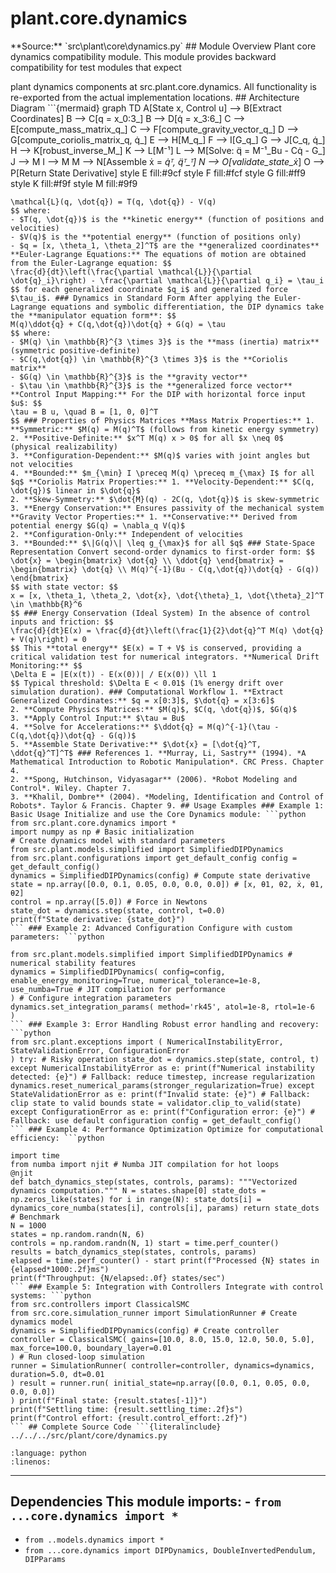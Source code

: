 # plant.core.dynamics

<!-- Enhanced by Week 8 Phase 2 --> **Source:** `src\plant\core\dynamics.py` ## Module Overview Plant core dynamics compatibility module. This module provides backward compatibility for test modules that expect
plant dynamics components at src.plant.core.dynamics. All functionality
is re-exported from the actual implementation locations. ## Architecture Diagram ```{mermaid}
graph TD A[State x, Control u] --> B[Extract Coordinates] B --> C[q = x_0:3_] B --> D[q̇ = x_3:6_] C --> E[compute_mass_matrix_q_] C --> F[compute_gravity_vector_q_] D --> G[compute_coriolis_matrix_q, q̇_] E --> H[M_q_] F --> I[G_q_] G --> J[C_q, q̇_] H --> K[robust_inverse_M_] K --> L[M⁻¹] L --> M[Solve: q̈ = M⁻¹_Bu - Cq̇ - G_] J --> M I --> M M --> N[Assemble ẋ = _q̇ᵀ, q̈ᵀ_ᵀ] N --> O[validate_state_ẋ_] O --> P[Return State Derivative] style E fill:#9cf style F fill:#fcf style G fill:#ff9 style K fill:#f9f style M fill:#9f9
``` ## Enhanced Mathematical Foundation ### Lagrangian Mechanics Framework The double inverted pendulum (DIP) dynamics are derived using **Lagrangian mechanics**, a formalism for deriving equations of motion from energy principles. **Lagrangian Definition:** $$
\mathcal{L}(q, \dot{q}) = T(q, \dot{q}) - V(q)
$$ where:
- $T(q, \dot{q})$ is the **kinetic energy** (function of positions and velocities)
- $V(q)$ is the **potential energy** (function of positions only)
- $q = [x, \theta_1, \theta_2]^T$ are the **generalized coordinates** **Euler-Lagrange Equations:** The equations of motion are obtained from the Euler-Lagrange equation: $$
\frac{d}{dt}\left(\frac{\partial \mathcal{L}}{\partial \dot{q}_i}\right) - \frac{\partial \mathcal{L}}{\partial q_i} = \tau_i
$$ for each generalized coordinate $q_i$ and generalized force $\tau_i$. ### Dynamics in Standard Form After applying the Euler-Lagrange equations and symbolic differentiation, the DIP dynamics take the **manipulator equation form**: $$
M(q)\ddot{q} + C(q,\dot{q})\dot{q} + G(q) = \tau
$$ where:
- $M(q) \in \mathbb{R}^{3 \times 3}$ is the **mass (inertia) matrix** (symmetric positive-definite)
- $C(q,\dot{q}) \in \mathbb{R}^{3 \times 3}$ is the **Coriolis matrix**
- $G(q) \in \mathbb{R}^{3}$ is the **gravity vector**
- $\tau \in \mathbb{R}^{3}$ is the **generalized force vector** **Control Input Mapping:** For the DIP with horizontal force input $u$: $$
\tau = B u, \quad B = [1, 0, 0]^T
$$ ### Properties of Physics Matrices **Mass Matrix Properties:** 1. **Symmetric:** $M(q) = M(q)^T$ (follows from kinetic energy symmetry)
2. **Positive-Definite:** $x^T M(q) x > 0$ for all $x \neq 0$ (physical realizability)
3. **Configuration-Dependent:** $M(q)$ varies with joint angles but not velocities
4. **Bounded:** $m_{\min} I \preceq M(q) \preceq m_{\max} I$ for all $q$ **Coriolis Matrix Properties:** 1. **Velocity-Dependent:** $C(q, \dot{q})$ linear in $\dot{q}$
2. **Skew-Symmetry:** $\dot{M}(q) - 2C(q, \dot{q})$ is skew-symmetric
3. **Energy Conservation:** Ensures passivity of the mechanical system **Gravity Vector Properties:** 1. **Conservative:** Derived from potential energy $G(q) = \nabla_q V(q)$
2. **Configuration-Only:** Independent of velocities
3. **Bounded:** $\|G(q)\| \leq g_{\max}$ for all $q$ ### State-Space Representation Convert second-order dynamics to first-order form: $$
\dot{x} = \begin{bmatrix} \dot{q} \\ \ddot{q} \end{bmatrix} = \begin{bmatrix} \dot{q} \\ M(q)^{-1}(Bu - C(q,\dot{q})\dot{q} - G(q)) \end{bmatrix}
$$ with state vector: $$
x = [x, \theta_1, \theta_2, \dot{x}, \dot{\theta}_1, \dot{\theta}_2]^T \in \mathbb{R}^6
$$ ### Energy Conservation (Ideal System) In the absence of control inputs and friction: $$
\frac{d}{dt}E(x) = \frac{d}{dt}\left(\frac{1}{2}\dot{q}^T M(q) \dot{q} + V(q)\right) = 0
$$ This **total energy** $E(x) = T + V$ is conserved, providing a critical validation test for numerical integrators. **Numerical Drift Monitoring:** $$
\Delta E = |E(x(t)) - E(x(0))| / E(x(0)) \ll 1
$$ Typical threshold: $\Delta E < 0.01$ (1% energy drift over simulation duration). ### Computational Workflow 1. **Extract Generalized Coordinates:** $q = x[0:3]$, $\dot{q} = x[3:6]$
2. **Compute Physics Matrices:** $M(q)$, $C(q, \dot{q})$, $G(q)$
3. **Apply Control Input:** $\tau = Bu$
4. **Solve for Accelerations:** $\ddot{q} = M(q)^{-1}(\tau - C(q,\dot{q})\dot{q} - G(q))$
5. **Assemble State Derivative:** $\dot{x} = [\dot{q}^T, \ddot{q}^T]^T$ ### References 1. **Murray, Li, Sastry** (1994). *A Mathematical Introduction to Robotic Manipulation*. CRC Press. Chapter 4.
2. **Spong, Hutchinson, Vidyasagar** (2006). *Robot Modeling and Control*. Wiley. Chapter 7.
3. **Khalil, Dombre** (2004). *Modeling, Identification and Control of Robots*. Taylor & Francis. Chapter 9. ## Usage Examples ### Example 1: Basic Usage Initialize and use the Core Dynamics module: ```python
from src.plant.core.dynamics import *
import numpy as np # Basic initialization
# Create dynamics model with standard parameters
from src.plant.models.simplified import SimplifiedDIPDynamics
from src.plant.configurations import get_default_config config = get_default_config()
dynamics = SimplifiedDIPDynamics(config) # Compute state derivative
state = np.array([0.0, 0.1, 0.05, 0.0, 0.0, 0.0]) # [x, θ1, θ2, ẋ, θ̇1, θ̇2]
control = np.array([5.0]) # Force in Newtons
state_dot = dynamics.step(state, control, t=0.0)
print(f"State derivative: {state_dot}")
``` ### Example 2: Advanced Configuration Configure with custom parameters: ```python

from src.plant.models.simplified import SimplifiedDIPDynamics # numerical stability features
dynamics = SimplifiedDIPDynamics( config=config, enable_energy_monitoring=True, numerical_tolerance=1e-8, use_numba=True # JIT compilation for performance
) # Configure integration parameters
dynamics.set_integration_params( method='rk45', atol=1e-8, rtol=1e-6
)
``` ### Example 3: Error Handling Robust error handling and recovery: ```python
from src.plant.exceptions import ( NumericalInstabilityError, StateValidationError, ConfigurationError
) try: # Risky operation state_dot = dynamics.step(state, control, t) except NumericalInstabilityError as e: print(f"Numerical instability detected: {e}") # Fallback: reduce timestep, increase regularization dynamics.reset_numerical_params(stronger_regularization=True) except StateValidationError as e: print(f"Invalid state: {e}") # Fallback: clip state to valid bounds state = validator.clip_to_valid(state) except ConfigurationError as e: print(f"Configuration error: {e}") # Fallback: use default configuration config = get_default_config()
``` ### Example 4: Performance Optimization Optimize for computational efficiency: ```python

import time
from numba import njit # Numba JIT compilation for hot loops
@njit
def batch_dynamics_step(states, controls, params): """Vectorized dynamics computation.""" N = states.shape[0] state_dots = np.zeros_like(states) for i in range(N): state_dots[i] = dynamics_core_numba(states[i], controls[i], params) return state_dots # Benchmark
N = 1000
states = np.random.randn(N, 6)
controls = np.random.randn(N, 1) start = time.perf_counter()
results = batch_dynamics_step(states, controls, params)
elapsed = time.perf_counter() - start print(f"Processed {N} states in {elapsed*1000:.2f}ms")
print(f"Throughput: {N/elapsed:.0f} states/sec")
``` ### Example 5: Integration with Controllers Integrate with control systems: ```python
from src.controllers import ClassicalSMC
from src.core.simulation_runner import SimulationRunner # Create dynamics model
dynamics = SimplifiedDIPDynamics(config) # Create controller
controller = ClassicalSMC( gains=[10.0, 8.0, 15.0, 12.0, 50.0, 5.0], max_force=100.0, boundary_layer=0.01
) # Run closed-loop simulation
runner = SimulationRunner( controller=controller, dynamics=dynamics, duration=5.0, dt=0.01
) result = runner.run( initial_state=np.array([0.0, 0.1, 0.05, 0.0, 0.0, 0.0])
) print(f"Final state: {result.states[-1]}")
print(f"Settling time: {result.settling_time:.2f}s")
print(f"Control effort: {result.control_effort:.2f}")
``` ## Complete Source Code ```{literalinclude} ../../../src/plant/core/dynamics.py

:language: python
:linenos:
```

---

## Dependencies This module imports: - `from ...core.dynamics import *`
- `from ..models.dynamics import *`
- `from ...core.dynamics import DIPDynamics, DoubleInvertedPendulum, DIPParams`
